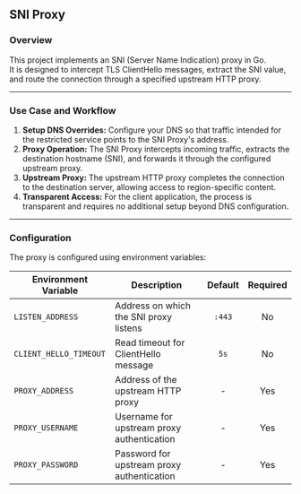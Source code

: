## SNI Proxy

### Overview

This project implements an SNI (Server Name Indication) proxy in Go.<br> 
It is designed to intercept TLS ClientHello messages, extract the SNI value, and route the connection through a specified upstream HTTP proxy.

---

### Use Case and Workflow

1. **Setup DNS Overrides:** Configure your DNS so that traffic intended for the restricted service points to the SNI Proxy's address.
2. **Proxy Operation:** The SNI Proxy intercepts incoming traffic, extracts the destination hostname (SNI), and forwards it through the configured upstream proxy.
3. **Upstream Proxy:** The upstream HTTP proxy completes the connection to the destination server, allowing access to region-specific content.
4. **Transparent Access:** For the client application, the process is transparent and requires no additional setup beyond DNS configuration.

---

### Configuration

The proxy is configured using environment variables:

| Environment Variable         | Description                                |  Default  |  Required  |
|------------------------------|--------------------------------------------|:---------:|:----------:|
| `LISTEN_ADDRESS`             | Address on which the SNI proxy listens     |  `:443`   |     No     |
| `CLIENT_HELLO_TIMEOUT`       | Read timeout for ClientHello message       |   `5s`    |     No     |
| `PROXY_ADDRESS`              | Address of the upstream HTTP proxy         |     -     |    Yes     |
| `PROXY_USERNAME`             | Username for upstream proxy authentication |     -     |    Yes     |
| `PROXY_PASSWORD`             | Password for upstream proxy authentication |     -     |    Yes     |
